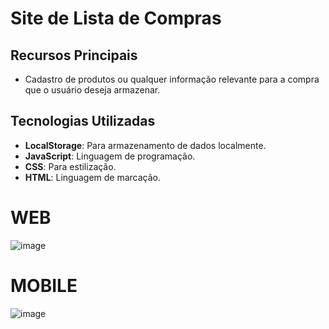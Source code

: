 # Site de Lista de Compras

## Recursos Principais
- Cadastro de produtos ou qualquer informação relevante para a compra que o usuário deseja armazenar.

## Tecnologias Utilizadas
- **LocalStorage**: Para armazenamento de dados localmente.
- **JavaScript**: Linguagem de programação.
- **CSS**: Para estilização.
- **HTML**: Linguagem de marcação.

# WEB
![image](https://github.com/eduardoaalmeidaa/ListaDeCompras/assets/89856553/2296f60c-109e-4027-9800-26f42cd28a92)

# MOBILE
![image](https://github.com/eduardoaalmeidaa/ListaDeCompras/assets/89856553/b7bc959f-74e7-4f93-a592-2be72e640d15)
